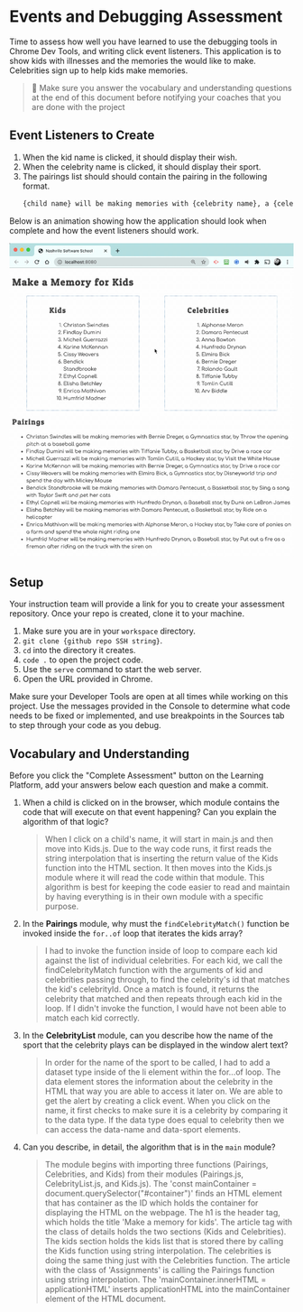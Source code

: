 # Events and Debugging Assessment

Time to assess how well you have learned to use the debugging tools in Chrome Dev Tools, and writing click event listeners. This application is to show kids with illnesses and the memories the would like to make. Celebrities sign up to help kids make memories.

> 🧨 Make sure you answer the vocabulary and understanding questions at the end of this document before notifying your coaches that you are done with the project

## Event Listeners to Create

1. When the kid name is clicked, it should display their wish.
1. When the celebrity name is clicked, it should display their sport.
1. The pairings list should should contain the pairing in the following format.
    ```html
    {child name} will be making memories with {celebrity name}, a {celebrity sport} star, by {child wish}
    ```

Below is an animation showing how the application should look when complete and how the event listeners should work.

<img src="./images/debugging-events-assessment.gif" width="700px">

## Setup

Your instruction team will provide a link for you to create your assessment repository. Once your repo is created, clone it to your machine.

1. Make sure you are in your `workspace` directory.
1. `git clone {github repo SSH string}`.
1. `cd` into the directory it creates.
1. `code .` to open the project code.
1. Use the `serve` command to start the web server.
1. Open the URL provided in Chrome.

Make sure your Developer Tools are open at all times while working on this project. Use the messages provided in the Console to determine what code needs to be fixed or implemented, and use breakpoints in the Sources tab to step through your code as you debug.

## Vocabulary and Understanding

Before you click the "Complete Assessment" button on the Learning Platform, add your answers below each question and make a commit.

1. When a child is clicked on in the browser, which module contains the code that will execute on that event happening? Can you explain the algorithm of that logic?
   > When I click on a child's name, it will start in main.js and then move into Kids.js. Due to the way code runs, it first reads the string interpolation that is inserting the return value of the Kids function into the HTML section. It then moves into the Kids.js module where it will read the code within that module. This algorithm is best for keeping the code easier to read and maintain by having everything is in their own module with a specific purpose.

2. In the **Pairings** module, why must the `findCelebrityMatch()` function be invoked inside the `for..of` loop that iterates the kids array?
   > I had to invoke the function inside of loop to compare each kid against the list of individual celebrities. For each kid, we call the findCelebrityMatch function with the arguments of kid and celebrities passing through, to find the celebrity's id that matches the kid's celebrityId. Once a match is found, it returns the celebrity that matched and then repeats through each kid in the loop. If I didn't invoke the function, I would have not been able to match each kid correctly.

3. In the **CelebrityList** module, can you describe how the name of the sport that the celebrity plays can be displayed in the window alert text?
   > In order for the name of the sport to be called, I had to add a dataset type inside of the li element within the for...of loop. The data element stores the information about the celebrity in the HTML that way you are able to access it later on. We are able to get the alert by creating a click event. When you click on the name, it first checks to make sure it is a celebrity by comparing it to the data type. If the data type does equal to celebrity then we can access the data-name and data-sport elements.

4. Can you describe, in detail, the algorithm that is in the `main` module?
   > The module begins with importing three functions (Pairings, Celebrities, and Kids) from their modules (Pairings.js, CelebrityList.js, and Kids.js). The 'const mainContainer = document.querySelector("#container")' finds an HTML element that has container as the ID which holds the container for displaying the HTML on the webpage. The h1 is the header tag, which holds the title 'Make a memory for kids'. The article tag with the class of details holds the two sections (Kids and Celebrities). The kids section holds the kids list that is stored there by calling the Kids function using string interpolation. The celebrities is doing the same thing just with the Celebrities function. The article with the class of 'Assignments' is calling the Pairings function using string interpolation. The 'mainContainer.innerHTML = applicationHTML' inserts applicationHTML into the mainContainer element of the HTML document.
